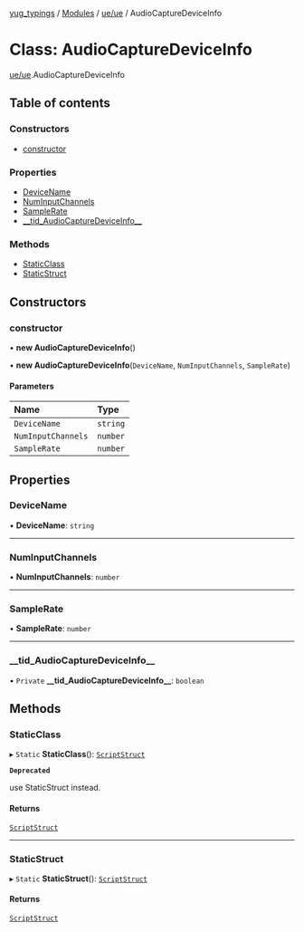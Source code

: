 [yug_typings](../README.md) / [Modules](../modules.md) / [ue/ue](../modules/ue_ue.md) / AudioCaptureDeviceInfo

# Class: AudioCaptureDeviceInfo

[ue/ue](../modules/ue_ue.md).AudioCaptureDeviceInfo

## Table of contents

### Constructors

- [constructor](ue_ue.AudioCaptureDeviceInfo.md#constructor)

### Properties

- [DeviceName](ue_ue.AudioCaptureDeviceInfo.md#devicename)
- [NumInputChannels](ue_ue.AudioCaptureDeviceInfo.md#numinputchannels)
- [SampleRate](ue_ue.AudioCaptureDeviceInfo.md#samplerate)
- [\_\_tid\_AudioCaptureDeviceInfo\_\_](ue_ue.AudioCaptureDeviceInfo.md#__tid_audiocapturedeviceinfo__)

### Methods

- [StaticClass](ue_ue.AudioCaptureDeviceInfo.md#staticclass)
- [StaticStruct](ue_ue.AudioCaptureDeviceInfo.md#staticstruct)

## Constructors

### constructor

• **new AudioCaptureDeviceInfo**()

• **new AudioCaptureDeviceInfo**(`DeviceName`, `NumInputChannels`, `SampleRate`)

#### Parameters

| Name | Type |
| :------ | :------ |
| `DeviceName` | `string` |
| `NumInputChannels` | `number` |
| `SampleRate` | `number` |

## Properties

### DeviceName

• **DeviceName**: `string`

___

### NumInputChannels

• **NumInputChannels**: `number`

___

### SampleRate

• **SampleRate**: `number`

___

### \_\_tid\_AudioCaptureDeviceInfo\_\_

• `Private` **\_\_tid\_AudioCaptureDeviceInfo\_\_**: `boolean`

## Methods

### StaticClass

▸ `Static` **StaticClass**(): [`ScriptStruct`](ue_ue.ScriptStruct.md)

**`Deprecated`**

use StaticStruct instead.

#### Returns

[`ScriptStruct`](ue_ue.ScriptStruct.md)

___

### StaticStruct

▸ `Static` **StaticStruct**(): [`ScriptStruct`](ue_ue.ScriptStruct.md)

#### Returns

[`ScriptStruct`](ue_ue.ScriptStruct.md)

